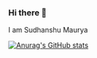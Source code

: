 ### Hi there 👋

I am Sudhanshu Maurya

[![Anurag's GitHub stats](https://github-readme-stats.vercel.app/api?username=Sudhanshujbb)](https://github.com/anuraghazra/github-readme-stats)
